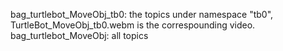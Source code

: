 bag_turtlebot_MoveObj_tb0: the topics under namespace "tb0", TurtleBot_MoveObj_tb0.webm is the correspounding video.
bag_turtlebot_MoveObj: all topics 